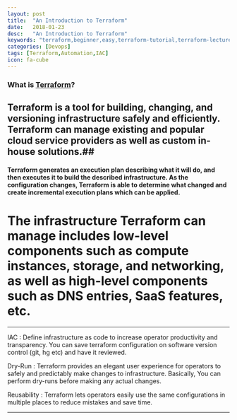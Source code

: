 ```yaml
---
layout: post
title:  "An Introduction to Terraform"
date:   2018-01-23
desc:   "An Introduction to Terraform"
keywords: "terraform,beginner,easy,terraform-tutorial,terraform-lecture,terraform-for-beginner,akshay,akshay-siwal,siwal,adobe,radcom,orange,automation,terraform-blog,terraform-tutorial,IAC,AWS,Azure"
categories: [Devops]
tags: [Terraform,Automation,IAC]
icon: fa-cube
---
```


### What is [Terraform](https://www.terraform.io/)? ###

## Terraform is a tool for building, changing, and versioning infrastructure safely and efficiently. Terraform can manage existing and popular cloud service providers as well as custom in-house solutions.##

#### Terraform generates an execution plan describing what it will do, and then executes it to build the described infrastructure. As the configuration changes, Terraform is able to determine what changed and create incremental execution plans which can be applied. ####

# The infrastructure Terraform can manage includes low-level components such as compute instances, storage, and networking, as well as high-level components such as DNS entries, SaaS features, etc. #

---
IAC : Define infrastructure as code to increase operator productivity and transparency. You can save terraform configuration on software version control (git, hg etc) and have it reviewed.

Dry-Run : Terraform provides an elegant user experience for operators to safely and predictably make changes to infrastructure. Basically, You can perform dry-runs before making any actual changes.

Reusability : Terraform lets operators easily use the same configurations in multiple places to reduce mistakes and save time.

---
